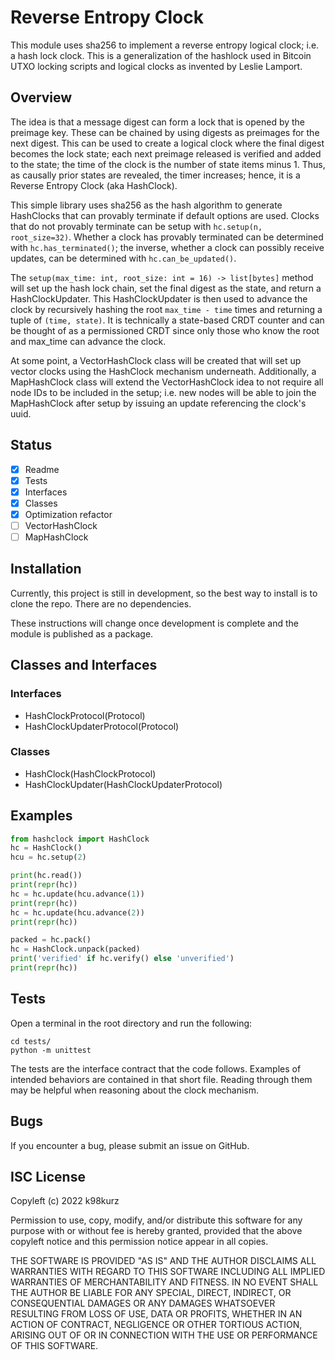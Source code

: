 # Reverse Entropy Clock

This module uses sha256 to implement a reverse entropy logical clock; i.e. a
hash lock clock. This is a generalization of the hashlock used in Bitcoin UTXO
locking scripts and logical clocks as invented by Leslie Lamport.

## Overview

The idea is that a message digest can form a lock that is opened by the preimage
key. These can be chained by using digests as preimages for the next digest.
This can be used to create a logical clock where the final digest becomes the
lock state; each next preimage released is verified and added to the state; the
time of the clock is the number of state items minus 1. Thus, as causally prior
states are revealed, the timer increases; hence, it is a Reverse Entropy Clock
(aka HashClock).

This simple library uses sha256 as the hash algorithm to generate HashClocks
that can provably terminate if default options are used. Clocks that do not
provably terminate can be setup with `hc.setup(n, root_size=32)`. Whether a
clock has provably terminated can be determined with `hc.has_terminated()`; the
inverse, whether a clock can possibly receive updates, can be determined with
`hc.can_be_updated()`.

The `setup(max_time: int, root_size: int = 16) -> list[bytes]` method will set
up the hash lock chain, set the final digest as the state, and return a
HashClockUpdater. This HashClockUpdater is then used to advance the clock by
recursively hashing the root `max_time - time` times and returning a tuple of
`(time, state)`. It is technically a state-based CRDT counter and can be thought
of as a permissioned CRDT since only those who know the root and max_time can
advance the clock.

At some point, a VectorHashClock class will be created that will set up vector
clocks using the HashClock mechanism underneath. Additionally, a MapHashClock
class will extend the VectorHashClock idea to not require all node IDs to be
included in the setup; i.e. new nodes will be able to join the MapHashClock
after setup by issuing an update referencing the clock's uuid.

## Status

- [x] Readme
- [x] Tests
- [x] Interfaces
- [x] Classes
- [x] Optimization refactor
- [ ] VectorHashClock
- [ ] MapHashClock

## Installation

Currently, this project is still in development, so the best way to install is
to clone the repo. There are no dependencies.

These instructions will change once development is complete and the module is
published as a package.

## Classes and Interfaces

### Interfaces

- HashClockProtocol(Protocol)
- HashClockUpdaterProtocol(Protocol)

### Classes

- HashClock(HashClockProtocol)
- HashClockUpdater(HashClockUpdaterProtocol)

## Examples

```python
from hashclock import HashClock
hc = HashClock()
hcu = hc.setup(2)

print(hc.read())
print(repr(hc))
hc = hc.update(hcu.advance(1))
print(repr(hc))
hc = hc.update(hcu.advance(2))
print(repr(hc))

packed = hc.pack()
hc = HashClock.unpack(packed)
print('verified' if hc.verify() else 'unverified')
print(repr(hc))
```

## Tests

Open a terminal in the root directory and run the following:

```
cd tests/
python -m unittest
```

The tests are the interface contract that the code follows. Examples of intended
behaviors are contained in that short file. Reading through them may be helpful
when reasoning about the clock mechanism.

## Bugs

If you encounter a bug, please submit an issue on GitHub.

## ISC License

Copyleft (c) 2022 k98kurz

Permission to use, copy, modify, and/or distribute this software
for any purpose with or without fee is hereby granted, provided
that the above copyleft notice and this permission notice appear in
all copies.

THE SOFTWARE IS PROVIDED "AS IS" AND THE AUTHOR DISCLAIMS ALL
WARRANTIES WITH REGARD TO THIS SOFTWARE INCLUDING ALL IMPLIED
WARRANTIES OF MERCHANTABILITY AND FITNESS. IN NO EVENT SHALL THE
AUTHOR BE LIABLE FOR ANY SPECIAL, DIRECT, INDIRECT, OR
CONSEQUENTIAL DAMAGES OR ANY DAMAGES WHATSOEVER RESULTING FROM LOSS
OF USE, DATA OR PROFITS, WHETHER IN AN ACTION OF CONTRACT,
NEGLIGENCE OR OTHER TORTIOUS ACTION, ARISING OUT OF OR IN
CONNECTION WITH THE USE OR PERFORMANCE OF THIS SOFTWARE.
